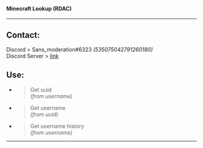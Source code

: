 #### Minecraft Lookup (RDAC) 

-------------
  
## __Contact:__  
Discord > Sans_moderation#6323 *(535075042791260180)*  
Discord Server > [link](https://discord.gg/KnekBfkEM5)
## __Use:__  

* > Get uuid  
*(from username)*
*  > Get username  
*(from uuid)*
*  > Get username history  
*(from username)*

-------------